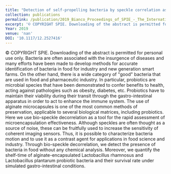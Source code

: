 ```yaml
---
title: "Detection of self-propelling bacteria by speckle correlation assessment and applications to food industry"
collection: publications
permalink: /publication/2019_Bianco_Proceedings_of_SPIE_-_The_International_Society_for_Optical_Engineering
excerpt: '© COPYRIGHT SPIE. Downloading of the abstract is permitted for personal use only. Bacteria are often associated with the insurgence of diseases and many efforts have been made to develop methods for accurate identification of bacteria in food for industry and new generation smart farms. On the other hand, there is a wide category of &quot;good&quot; bacteria that are used in food and pharmaceutic industry. In particular, probiotics are microbial species that have been demonstrated to confer benefits to health, acting against pathologies such as obesity, diabetes, etc. Probiotics have to maintain their viability during their transit through the gastro-intestinal apparatus in order to act to enhance the immune system. The use of alginate microcapsules is one of the most common methods of preservation, applicable to several biological matrices, including probiotics. Here we use bio-speckle decorrelation as a tool for the rapid assessment of microencapsulation effectiveness. Although speckles are often thought as a source of noise, these can be fruitfully used to increase the sensitivity of coherent imaging sensors. Thus, it is possible to characterize bacteria motion and to use it as a contrast agent for applications in food science and industry. Through bio-speckle decorrelation, we detect the presence of bacteria in food without any chemical analysis. Moreover, we quantify the shelf-time of alginate-encapsulated Lactobacillus rhamnosus and Lactobacillus plantarum probiotic bacteria and their survival rate under simulated gastro-intestinal conditions.'
Year: 2019
venue: 'nan'
DOI: '10.1117/12.2527416'
---
```

© COPYRIGHT SPIE. Downloading of the abstract is permitted for personal use only. Bacteria are often associated with the insurgence of diseases and many efforts have been made to develop methods for accurate identification of bacteria in food for industry and new generation smart farms. On the other hand, there is a wide category of &quot;good&quot; bacteria that are used in food and pharmaceutic industry. In particular, probiotics are microbial species that have been demonstrated to confer benefits to health, acting against pathologies such as obesity, diabetes, etc. Probiotics have to maintain their viability during their transit through the gastro-intestinal apparatus in order to act to enhance the immune system. The use of alginate microcapsules is one of the most common methods of preservation, applicable to several biological matrices, including probiotics. Here we use bio-speckle decorrelation as a tool for the rapid assessment of microencapsulation effectiveness. Although speckles are often thought as a source of noise, these can be fruitfully used to increase the sensitivity of coherent imaging sensors. Thus, it is possible to characterize bacteria motion and to use it as a contrast agent for applications in food science and industry. Through bio-speckle decorrelation, we detect the presence of bacteria in food without any chemical analysis. Moreover, we quantify the shelf-time of alginate-encapsulated Lactobacillus rhamnosus and Lactobacillus plantarum probiotic bacteria and their survival rate under simulated gastro-intestinal conditions.
